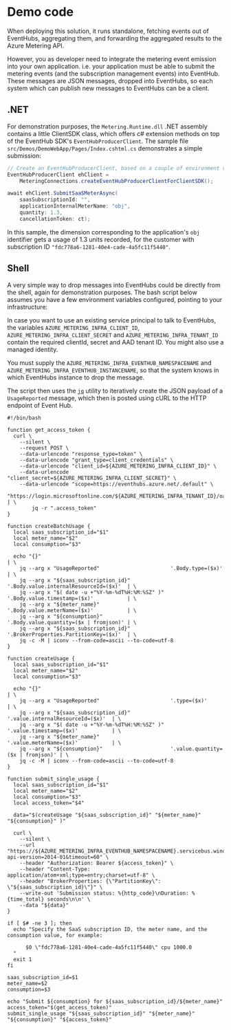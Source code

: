 # Demo code

When deploying this solution, it runs standalone, fetching events out of EventHubs, aggregating them, and forwarding the aggregated results to the Azure Metering API.

However, you as developer need to integrate the metering event emission into your own application. i.e. your application must be able to submit the metering events (and the subscription management events) into EventHub. These messages are JSON messages, dropped into EventHubs, so each system which can publish new messages to EventHubs can be a client.

## .NET

For demonstration purposes, the `Metering.Runtime.dll` .NET assembly contains a little ClientSDK class, which offers c# extension methods on top of the EventHub SDK's `EventHubProducerClient`.  The sample file `src/Demos/DemoWebApp/Pages/Index.cshtml.cs` demonstrates a simple submission: 

```csharp
// Create an EventHubProducerClient, based on a couple of environment variables:
EventHubProducerClient ehClient =
    MeteringConnections.createEventHubProducerClientForClientSDK();

await ehClient.SubmitSaaSMeterAsync(
    saasSubscriptionId: "",
    applicationInternalMeterName: "obj",
    quantity: 1.3,
    cancellationToken: ct);
```

 In this sample, the dimension corresponding to the application's `obj` identifier gets a usage of 1.3 units recorded, for the customer with subscription ID `"fdc778a6-1281-40e4-cade-4a5fc11f5440"`. 

## Shell

A very simple way to drop messages into EventHubs could be directly from the shell, again for demonstration purposes. The bash script below assumes you have a few environment variables configured, pointing to your infrastructure:

In case you want to use an existing service principal to talk to EventHubs, the variables `AZURE_METERING_INFRA_CLIENT_ID`, `AZURE_METERING_INFRA_CLIENT_SECRET` and `AZURE_METERING_INFRA_TENANT_ID` contain the required clientId, secret and AAD tenant ID. You might also use a managed identity.

You must supply the `AZURE_METERING_INFRA_EVENTHUB_NAMESPACENAME` and `AZURE_METERING_INFRA_EVENTHUB_INSTANCENAME`, so that the system knows in which EventHubs instance to drop the message.

The script then uses the [`jq`](https://cookbook.geuer-pollmann.de/command-line-utilities/jq) utility to iteratively create the JSON payload of a `UsageReported` message, which then is posted using cURL to the HTTP endpoint of Event Hub.

```shell
#!/bin/bash

function get_access_token {
  curl \
    --silent \
    --request POST \
    --data-urlencode "response_type=token" \
    --data-urlencode "grant_type=client_credentials" \
    --data-urlencode "client_id=${AZURE_METERING_INFRA_CLIENT_ID}" \
    --data-urlencode "client_secret=${AZURE_METERING_INFRA_CLIENT_SECRET}" \
    --data-urlencode "scope=https://eventhubs.azure.net/.default" \
    "https://login.microsoftonline.com/${AZURE_METERING_INFRA_TENANT_ID}/oauth2/v2.0/token" | \
        jq -r ".access_token"
}

function createBatchUsage {
  local saas_subscription_id="$1"
  local meter_name="$2"
  local consumption="$3"

  echo "{}"                                                                                 | \
    jq --arg x "UsageReported"                       '.Body.type=($x)'                      | \
    jq --arg x "${saas_subscription_id}"             '.Body.value.internalResourceId=($x)'  | \
    jq --arg x "$( date -u +"%Y-%m-%dT%H:%M:%SZ" )"  '.Body.value.timestamp=($x)'           | \
    jq --arg x "${meter_name}"                       '.Body.value.meterName=($x)'           | \
    jq --arg x "${consumption}"                      '.Body.value.quantity=($x | fromjson)' | \
    jq --arg x "${saas_subscription_id}"             '.BrokerProperties.PartitionKey=($x)'  | \
    jq -c -M | iconv --from-code=ascii --to-code=utf-8
}

function createUsage {
  local saas_subscription_id="$1"
  local meter_name="$2"
  local consumption="$3"

  echo "{}"                                                                            | \
    jq --arg x "UsageReported"                       '.type=($x)'                      | \
    jq --arg x "${saas_subscription_id}"             '.value.internalResourceId=($x)'  | \
    jq --arg x "$( date -u +"%Y-%m-%dT%H:%M:%SZ" )"  '.value.timestamp=($x)'           | \
    jq --arg x "${meter_name}"                       '.value.meterName=($x)'           | \
    jq --arg x "${consumption}"                      '.value.quantity=($x | fromjson)' | \
    jq -c -M | iconv --from-code=ascii --to-code=utf-8
}

function submit_single_usage {
  local saas_subscription_id="$1"
  local meter_name="$2"
  local consumption="$3"
  local access_token="$4"

  data="$(createUsage "${saas_subscription_id}" "${meter_name}" "${consumption}" )"

  curl \
    --silent \
    --url "https://${AZURE_METERING_INFRA_EVENTHUB_NAMESPACENAME}.servicebus.windows.net/${AZURE_METERING_INFRA_EVENTHUB_INSTANCENAME}/messages?api-version=2014-01&timeout=60" \
    --header "Authorization: Bearer ${access_token}" \
    --header "Content-Type: application/atom+xml;type=entry;charset=utf-8" \
    --header "BrokerProperties: {\"PartitionKey\": \"${saas_subscription_id}\"}" \
    --write-out 'Submission status: %{http_code}\nDuration: %{time_total} seconds\n\n' \
    --data "${data}"    
}

if [ $# -ne 3 ]; then 
  echo "Specify the SaaS subscription ID, the meter name, and the consumption value, for example: 

      $0 \"fdc778a6-1281-40e4-cade-4a5fc11f5440\" cpu 1000.0
  "
  exit 1
fi

saas_subscription_id=$1
meter_name=$2
consumption=$3

echo "Submit ${consumption} for ${saas_subscription_id}/${meter_name}"
access_token="$(get_access_token)"
submit_single_usage "${saas_subscription_id}" "${meter_name}" "${consumption}" "${access_token}"
```

